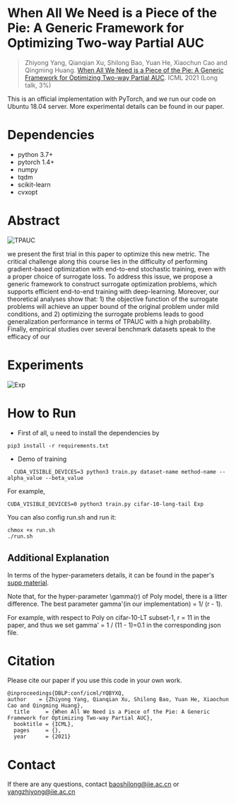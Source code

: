 # When All We Need is a Piece of the Pie: A Generic Framework for Optimizing Two-way Partial AUC
>  Zhiyong Yang, Qianqian Xu, Shilong Bao, Yuan He, Xiaochun Cao and Qingming Huang. [When All We Need is a Piece of the Pie: A Generic Framework for Optimizing Two-way Partial AUC](https://github.com/statusrank/A-Generic-Framework-for-Optimizing-Two-way-Partial-AUC/blob/main/TPAUC.pdf). ICML 2021 (Long talk, 3\%)

This is an official implementation with PyTorch, and we run our code on Ubuntu 18.04 server. More experimental details can be found in our paper.

# Dependencies
- python 3.7+
- pytorch 1.4+
- numpy
- tqdm
- scikit-learn
- cvxopt

# Abstract

![TPAUC](https://github.com/statusrank/A-Generic-Framework-for-Optimizing-Two-way-Partial-AUC/blob/main/img/TPAUC.png)

we present the first trial in this paper to optimize this new metric. The critical challenge along this course lies in the difficulty of performing gradient-based optimization with end-to-end stochastic training, even with a proper choice of surrogate loss. To address this issue, we propose a generic framework to construct surrogate optimization problems, which supports efficient end-to-end training with deep-learning. Moreover, our theoretical analyses show that: 1) the objective function of the surrogate problems will achieve an upper bound of the original problem under mild conditions, and 2) optimizing the surrogate problems leads to good generalization performance in terms of TPAUC with a high probability. Finally, empirical studies over several benchmark datasets speak to the efficacy of our

# Experiments

![Exp](https://github.com/statusrank/A-Generic-Framework-for-Optimizing-Two-way-Partial-AUC/blob/main/img/Exp.png)


# How to Run
- First of all, u need to install the dependencies by 
```
pip3 install -r requirements.txt
```
- Demo of training
```
  CUDA_VISIBLE_DEVICES=3 python3 train.py dataset-name method-name --alpha_value --beta_value
```
For example, 

```
CUDA_VISIBLE_DEVICES=0 python3 train.py cifar-10-long-tail Exp 
```

You can also config run.sh and run it:

```
chmox +x run.sh
./run.sh
```
## Additional Explanation
In terms of the hyper-parameters details, it can be found in the paper's [supp material](https://github.com/statusrank/A-Generic-Framework-for-Optimizing-Two-way-Partial-AUC/blob/main/TPAUC.pdf).

Note that, for the hyper-parameter \gamma(r) of Poly model, there is a litter difference. The best parameter gamma'(in our implementation) = 1/ (r - 1). 

For example, with respect to Poly on cifar-10-LT subset-1, r = 11 in the paper, and thus we set gamma' = 1 / (11 - 1)=0.1 in the corresponding json file.

# Citation
Please cite our paper if you use this code in your own work.

```
@inproceedings{DBLP:conf/icml/YQBYXQ, 
author    = {Zhiyong Yang, Qianqian Xu, Shilong Bao, Yuan He, Xiaochun Cao and Qingming Huang},
  title     = {When All We Need is a Piece of the Pie: A Generic Framework for Optimizing Two-way Partial AUC},
  booktitle = {ICML},
  pages     = {},
  year      = {2021}

```

# Contact

If there are any questions, contact baoshilong@iie.ac.cn or yangzhiyong@iie.ac.cn

